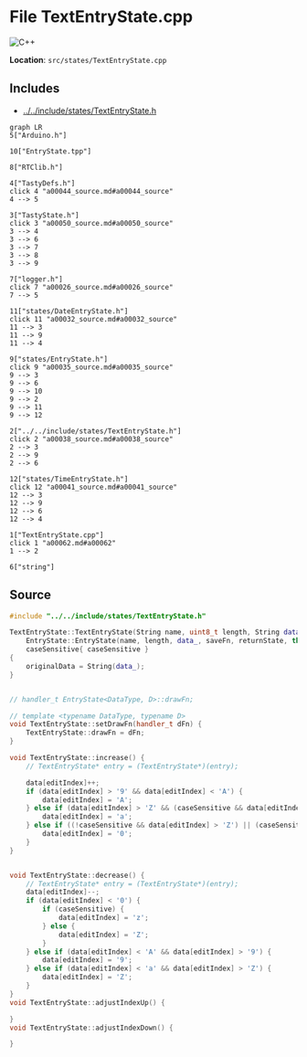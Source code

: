 <a id="a00062"></a>
# File TextEntryState.cpp

![][C++]

**Location**: `src/states/TextEntryState.cpp`





## Includes

* [../../include/states/TextEntryState.h](a00038.md#a00038)

```mermaid
graph LR
5["Arduino.h"]

10["EntryState.tpp"]

8["RTClib.h"]

4["TastyDefs.h"]
click 4 "a00044_source.md#a00044_source"
4 --> 5

3["TastyState.h"]
click 3 "a00050_source.md#a00050_source"
3 --> 4
3 --> 6
3 --> 7
3 --> 8
3 --> 9

7["logger.h"]
click 7 "a00026_source.md#a00026_source"
7 --> 5

11["states/DateEntryState.h"]
click 11 "a00032_source.md#a00032_source"
11 --> 3
11 --> 9
11 --> 4

9["states/EntryState.h"]
click 9 "a00035_source.md#a00035_source"
9 --> 3
9 --> 6
9 --> 10
9 --> 2
9 --> 11
9 --> 12

2["../../include/states/TextEntryState.h"]
click 2 "a00038_source.md#a00038_source"
2 --> 3
2 --> 9
2 --> 6

12["states/TimeEntryState.h"]
click 12 "a00041_source.md#a00041_source"
12 --> 3
12 --> 9
12 --> 6
12 --> 4

1["TextEntryState.cpp"]
click 1 "a00062.md#a00062"
1 --> 2

6["string"]

```

## Source

```cpp
#include "../../include/states/TextEntryState.h"

TextEntryState::TextEntryState(String name, uint8_t length, String data_, handler_t saveFn, TastyState* returnState, bool caseSensitive) :
    EntryState::EntryState(name, length, data_, saveFn, returnState, this),
    caseSensitive{ caseSensitive }
{
    originalData = String(data_);
}


// handler_t EntryState<DataType, D>::drawFn;

// template <typename DataType, typename D>
void TextEntryState::setDrawFn(handler_t dFn) {
    TextEntryState::drawFn = dFn;
}

void TextEntryState::increase() {
    // TextEntryState* entry = (TextEntryState*)(entry);

    data[editIndex]++;
    if (data[editIndex] > '9' && data[editIndex] < 'A') {
        data[editIndex] = 'A';
    } else if (data[editIndex] > 'Z' && (caseSensitive && data[editIndex] < 'a')) {
        data[editIndex] = 'a';
    } else if ((!caseSensitive && data[editIndex] > 'Z') || (caseSensitive && data[editIndex] > 'z')) {
        data[editIndex] = '0';
    }
}


void TextEntryState::decrease() {
    // TextEntryState* entry = (TextEntryState*)(entry);
    data[editIndex]--;
    if (data[editIndex] < '0') {
        if (caseSensitive) {
            data[editIndex] = 'z';
        } else {
            data[editIndex] = 'Z';
        }
    } else if (data[editIndex] < 'A' && data[editIndex] > '9') {
        data[editIndex] = '9';
    } else if (data[editIndex] < 'a' && data[editIndex] > 'Z') {
        data[editIndex] = 'Z';
    }
}
void TextEntryState::adjustIndexUp() {

}
void TextEntryState::adjustIndexDown() {

}
```

[public]: https://img.shields.io/badge/-public-brightgreen (public)
[C++]: https://img.shields.io/badge/language-C%2B%2B-blue (C++)
[static]: https://img.shields.io/badge/-static-lightgrey (static)
[private]: https://img.shields.io/badge/-private-red (private)
[Markdown]: https://img.shields.io/badge/language-Markdown-blue (Markdown)